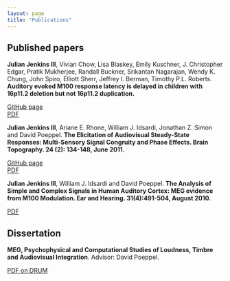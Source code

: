 ```yaml
---
layout: page
title: "Publications"
---
```


## Published papers

**Julian Jenkins III**, Vivian Chow, Lisa Blaskey, Emily Kuschner, J. Christopher Edgar, Pratik Mukherjee, Randall Buckner, Srikantan Nagarajan, Wendy K. Chung, John Spiro, Elliott Sherr, Jeffrey I. Berman, Timothy P.L. Roberts.  **Auditory evoked M100 response latency is delayed in children with 16p11.2 deletion but not 16p11.2 duplication.**  

[GitHub page](http://julian3rd.github.io/chromosomal-mutations-auditory-latency/)  
[PDF](papers/Cereb.%20Cortex-2015-Jenkins.pdf)  

**Julian Jenkins III**, Ariane E. Rhone, William J. Idsardi, Jonathan Z. Simon and David Poeppel.  **The Elicitation of Audiovisual Steady-State Responses: Multi-Sensory Signal Congruity and Phase Effects.  Brain Topography.  24 (2): 134-148, June 2011.**  

[GitHub page](http://julian3rd.github.io/circlipses-revisited/)  
[PDF](papers/audiovisual-ssr-pdf.pdf)  

**Julian Jenkins III**, William J. Idsardi and David Poeppel.  **The Analysis of Simple and Complex Signals in Human Auditory Cortex: MEG evidence from M100 Modulation.  Ear and Hearing. 31(4):491-504, August 2010.**  

[PDF](papers/two-frequency-complexes-loudness.pdf)  

## Dissertation
**MEG, Psychophysical and Computational Studies of Loudness, Timbre and Audiovisual Integration**. Advisor: David Poeppel.  

[PDF on DRUM](http://drum.lib.umd.edu/handle/1903/12084)
